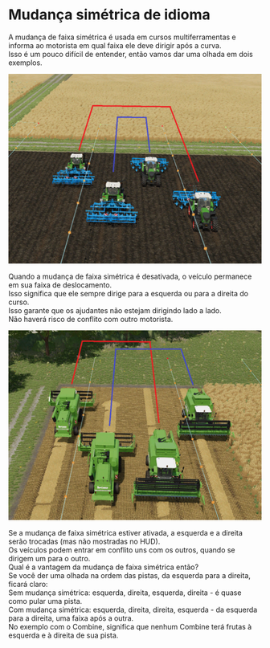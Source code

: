 # Mudança simétrica de idioma

  
A mudança de faixa simétrica é usada em cursos multiferramentas e informa ao motorista em qual faixa ele deve dirigir após a curva.  
Isso é um pouco difícil de entender, então vamos dar uma olhada em dois exemplos.  


![Image](../assets/images/regularchange_0_0_1020_765.png)

  
Quando a mudança de faixa simétrica é desativada, o veículo permanece em sua faixa de deslocamento.  
Isso significa que ele sempre dirige para a esquerda ou para a direita do curso.  
Isso garante que os ajudantes não estejam dirigindo lado a lado.  
Não haverá risco de conflito com outro motorista.  


![Image](../assets/images/symetricchange_0_0_1020_765.png)

  
Se a mudança de faixa simétrica estiver ativada, a esquerda e a direita serão trocadas (mas não mostradas no HUD).  
Os veículos podem entrar em conflito uns com os outros, quando se dirigem um para o outro.  
Qual é a vantagem da mudança de faixa simétrica então?  
Se você der uma olhada na ordem das pistas, da esquerda para a direita, ficará claro:  
Sem mudança simétrica: esquerda, direita, esquerda, direita - é quase como pular uma pista.  
Com mudança simétrica: esquerda, direita, direita, esquerda - da esquerda para a direita, uma faixa após a outra.  
No exemplo com o Combine, significa que nenhum Combine terá frutas à esquerda e à direita de sua pista.  


